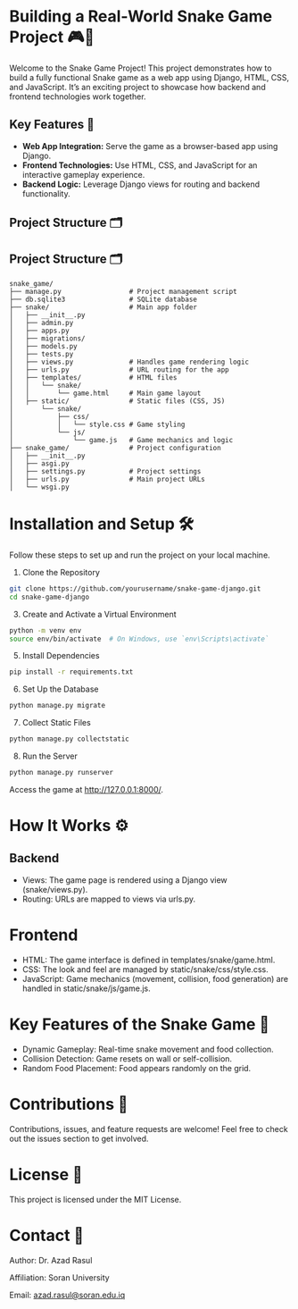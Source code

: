 # Building a Real-World Snake Game Project 🎮🐍

Welcome to the Snake Game Project! This project demonstrates how to build a fully functional Snake game as a web app using Django, HTML, CSS, and JavaScript. It’s an exciting project to showcase how backend and frontend technologies work together.

## Key Features 🚀

- **Web App Integration:** Serve the game as a browser-based app using Django.
- **Frontend Technologies:** Use HTML, CSS, and JavaScript for an interactive gameplay experience.
- **Backend Logic:** Leverage Django views for routing and backend functionality.

## Project Structure 🗂️
## Project Structure 🗂️

```plaintext
snake_game/
├── manage.py                 # Project management script
├── db.sqlite3                # SQLite database
├── snake/                    # Main app folder
│   ├── __init__.py
│   ├── admin.py
│   ├── apps.py
│   ├── migrations/
│   ├── models.py
│   ├── tests.py
│   ├── views.py              # Handles game rendering logic
│   ├── urls.py               # URL routing for the app
│   ├── templates/            # HTML files
│   │   └── snake/
│   │       └── game.html     # Main game layout
│   ├── static/               # Static files (CSS, JS)
│       └── snake/
│           ├── css/
│           │   └── style.css # Game styling
│           └── js/
│               └── game.js   # Game mechanics and logic
├── snake_game/               # Project configuration
│   ├── __init__.py
│   ├── asgi.py
│   ├── settings.py           # Project settings
│   ├── urls.py               # Main project URLs
│   └── wsgi.py
```
# Installation and Setup 🛠️
Follow these steps to set up and run the project on your local machine.

1. Clone the Repository
```bash
git clone https://github.com/yourusername/snake-game-django.git
cd snake-game-django
```
3. Create and Activate a Virtual Environment
 ```bash
python -m venv env
source env/bin/activate  # On Windows, use `env\Scripts\activate`
```
5. Install Dependencies
```bash
pip install -r requirements.txt
```
6. Set Up the Database
```bash
python manage.py migrate
```
7. Collect Static Files
```bash
python manage.py collectstatic
```
8. Run the Server
```bash
python manage.py runserver
```
Access the game at http://127.0.0.1:8000/.

# How It Works ⚙️
## Backend
* Views: The game page is rendered using a Django view (snake/views.py).
* Routing: URLs are mapped to views via urls.py.
# Frontend
* HTML: The game interface is defined in templates/snake/game.html.
* CSS: The look and feel are managed by static/snake/css/style.css.
* JavaScript: Game mechanics (movement, collision, food generation) are handled in static/snake/js/game.js.
# Key Features of the Snake Game 🐍
* Dynamic Gameplay: Real-time snake movement and food collection.
* Collision Detection: Game resets on wall or self-collision.
* Random Food Placement: Food appears randomly on the grid.
# Contributions 🤝
Contributions, issues, and feature requests are welcome!
Feel free to check out the issues section to get involved.
# License 📜
This project is licensed under the MIT License.

# Contact 📧
Author: Dr. Azad Rasul

Affiliation: Soran University

Email: azad.rasul@soran.edu.iq
